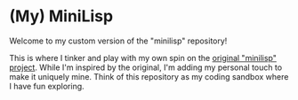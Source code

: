 (My) MiniLisp
=============

Welcome to my custom version of the "minilisp" repository!

This is where I tinker and play with my own spin on the [original "minilisp" project](https://github.com/rui314/minilisp).
While I'm inspired by the original, I'm adding my personal touch to make it uniquely mine.
Think of this repository as my coding sandbox where I have fun exploring.
